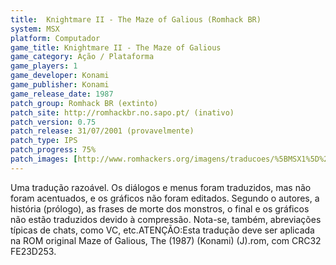 ```yaml
---
title:  Knightmare II - The Maze of Galious (Romhack BR)
system: MSX
platform: Computador
game_title: Knightmare II - The Maze of Galious
game_category: Ação / Plataforma
game_players: 1
game_developer: Konami
game_publisher: Konami
game_release_date: 1987
patch_group: Romhack BR (extinto)
patch_site: http://romhackbr.no.sapo.pt/ (inativo)
patch_version: 0.75
patch_release: 31/07/2001 (provavelmente)
patch_type: IPS
patch_progress: 75%
patch_images: [http://www.romhackers.org/imagens/traducoes/%5BMSX1%5D%20Knightmare%20II%20-%20The%20Maze%20of%20Galious%20-%20Romhack%20BR%20-%201.png,http://www.romhackers.org/imagens/traducoes/%5BMSX1%5D%20Knightmare%20II%20-%20The%20Maze%20of%20Galious%20-%20Romhack%20BR%20-%202.png,http://www.romhackers.org/imagens/traducoes/%5BMSX1%5D%20Knightmare%20II%20-%20The%20Maze%20of%20Galious%20-%20Romhack%20BR%20-%203.png]
---
```

Uma tradução razoável. Os diálogos e menus foram traduzidos, mas não foram acentuados, e os gráficos não foram editados. Segundo o autores, a história (prólogo), as frases de morte dos monstros, o final e os gráficos não estão traduzidos devido à compressão. Nota-se, também, abreviações típicas de chats, como VC, etc.ATENÇÃO:Esta tradução deve ser aplicada na ROM original Maze of Galious, The (1987) (Konami) (J).rom, com CRC32 FE23D253.